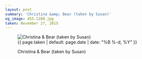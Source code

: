 ```yaml
---
layout: post
summary: 'Christina &amp; Bear (taken by Susan)'
og_image: 455-1280.jpg
taken: November 27, 2015
---
```


<figure class="post">
<img alt="Christina &amp; Bear (taken by Susan)" sizes="(min-width: 700px) 50vw, calc(100vw - 2rem)" src="{{ site.assets_url }}/455-640.jpg" srcset="{{ site.assets_url }}/455-1280.jpg 1280w, {{ site.assets_url }}/455-960.jpg 960w, {{ site.assets_url }}/455-640.jpg 640w, {{ site.assets_url }}/455-320.jpg 320w"/>
<figcaption>
<time>{{ page.taken | default: page.date | date: "%B %-d, %Y" }}</time>
<p>Christina &amp; Bear (taken by Susan)</p>
</figcaption>
</figure>
